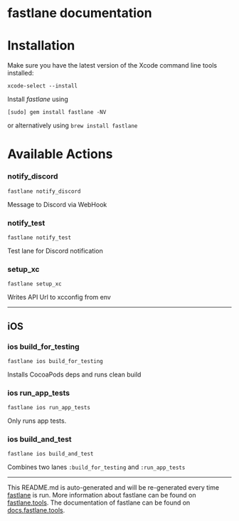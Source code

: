 fastlane documentation
================
# Installation

Make sure you have the latest version of the Xcode command line tools installed:

```
xcode-select --install
```

Install _fastlane_ using
```
[sudo] gem install fastlane -NV
```
or alternatively using `brew install fastlane`

# Available Actions
### notify_discord
```
fastlane notify_discord
```
Message to Discord via WebHook
### notify_test
```
fastlane notify_test
```
Test lane for Discord notification
### setup_xc
```
fastlane setup_xc
```
Writes API Url to xcconfig from env

----

## iOS
### ios build_for_testing
```
fastlane ios build_for_testing
```
Installs CocoaPods deps and runs clean build
### ios run_app_tests
```
fastlane ios run_app_tests
```
Only runs app tests.
### ios build_and_test
```
fastlane ios build_and_test
```
Combines two lanes `:build_for_testing` and `:run_app_tests`

----

This README.md is auto-generated and will be re-generated every time [fastlane](https://fastlane.tools) is run.
More information about fastlane can be found on [fastlane.tools](https://fastlane.tools).
The documentation of fastlane can be found on [docs.fastlane.tools](https://docs.fastlane.tools).
